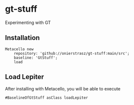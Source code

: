 # gt-stuff
Experimenting with GT
## Installation```Metacello new	repository: 'github://onierstrasz/gt-stuff:main/src';	baseline: 'GtStuff';	load```## Load Lepiter				After installing with Metacello, you will be able to execute```#BaselineOfGtStuff asClass loadLepiter```